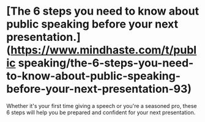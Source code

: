 
# [The 6 steps you need to know about public speaking before your next presentation.](https://www.mindhaste.com/t/public speaking/the-6-steps-you-need-to-know-about-public-speaking-before-your-next-presentation-93)

Whether it's your first time giving a speech or you're a seasoned pro, these 6 steps will help you be prepared and confident for your next presentation.
    